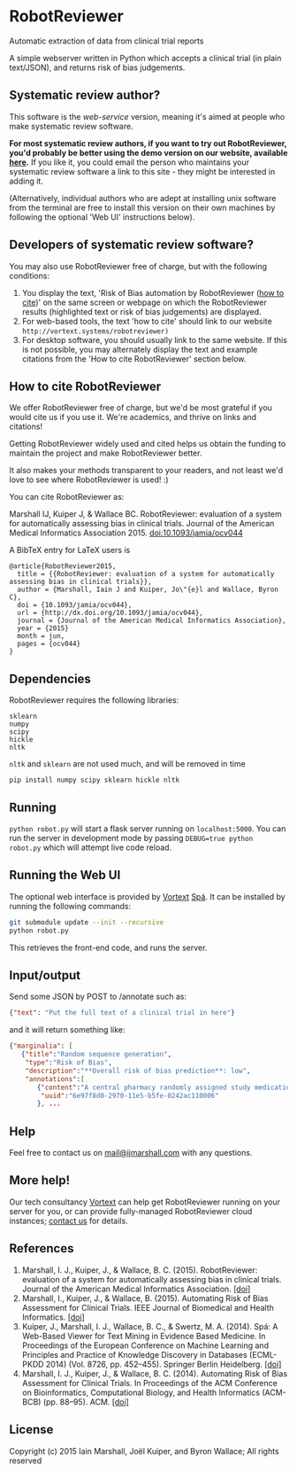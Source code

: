 # RobotReviewer
Automatic extraction of data from clinical trial reports

A simple webserver written in Python which accepts a clinical trial (in plain text/JSON), and returns risk of bias judgements.

## Systematic review author?

This software is the *web-service* version, meaning it's aimed at people who make systematic review software.

**For most systematic review authors, if you want to try out RobotReviewer, you'd probably be better using the demo version on our website, available [here](https://robot-reviewer.vortext.systems).** If you like it, you could email the person who maintains your systematic review software a link to this site - they might be interested in adding it.

(Alternatively, individual authors who are adept at installing unix software from the terminal are free to install this version on their own machines by following the optional 'Web UI' instructions below).

## Developers of systematic review software?

You may also use RobotReviewer free of charge, but with the following conditions:

1. You display the text, 'Risk of Bias automation by RobotReviewer ([how to cite](http://vortext.systems/robotreviewer))' on the same screen or webpage on which the RobotReviewer results (highlighted text or risk of bias judgements) are displayed.
2. For web-based tools, the text 'how to cite' should link to our website `http://vortext.systems/robotreviewer)`
3. For desktop software, you should usually link to the same website. If this is not possible, you may alternately display the text and example citations from the 'How to cite RobotReviewer' section below.

## How to cite RobotReviewer

We offer RobotReviewer free of charge, but we'd be most grateful if you would cite us if you use it. We're academics, and thrive on links and citations!

Getting RobotReviewer widely used and cited helps us obtain the funding to maintain the project and make RobotReviewer better.

It also makes your methods transparent to your readers, and not least we'd love to see where RobotReviewer is used! :)

You can cite RobotReviewer as:

Marshall IJ, Kuiper J, & Wallace BC. RobotReviewer: evaluation of a system for automatically assessing bias in clinical trials. Journal of the American Medical Informatics Association 2015. [doi:10.1093/jamia/ocv044](http://dx.doi.org/10.1093/jamia/ocv044)

A BibTeX entry for LaTeX users is

    @article{RobotReviewer2015,
      title = {{RobotReviewer: evaluation of a system for automatically assessing bias in clinical trials}},
      author = {Marshall, Iain J and Kuiper, Jo\"{e}l and Wallace, Byron C},
      doi = {10.1093/jamia/ocv044},
      url = {http://dx.doi.org/10.1093/jamia/ocv044},
      journal = {Journal of the American Medical Informatics Association},
      year = {2015}
      month = jun,
      pages = {ocv044}
    }

## Dependencies

RobotReviewer requires the following libraries:

    sklearn
    numpy
    scipy
    hickle
    nltk

`nltk` and `sklearn` are not used much, and will be removed in time


    pip install numpy scipy sklearn hickle nltk

## Running

`python robot.py` will start a flask server running on `localhost:5000`. You can run the server in development mode by passing `DEBUG=true python robot.py` which will attempt live code reload.

## Running the Web UI

The optional web interface is provided by [Vortext](http://vortext.systems) [Spá](https://github.com/vortext/spa).
It can be installed by running the following commands:

```bash
git submodule update --init --recursive
python robot.py
```

This retrieves the front-end code, and runs the server.

## Input/output

Send some JSON by POST to /annotate such as:
```json
{"text": "Put the full text of a clinical trial in here"}
```

and it will return something like:

```json
{"marginalia": [
   {"title":"Random sequence generation",
    "type":"Risk of Bias",
    "description":"**Overall risk of bias prediction**: low",
    "annotations":[
       {"content":"A central pharmacy randomly assigned study medication in a 1:1 ratio using a computer-generated randomization sequence with variable-sized blocks ranging from 2 to 8 stratified by study site.",
        "uuid":"6e97f8d0-2970-11e5-b5fe-0242ac110006"
       }, ...
```

## Help

Feel free to contact us on [mail@ijmarshall.com](mailto:mail@ijmarshall) with any questions.

## More help!

Our tech consultancy [Vortext](http://vortext.systems/) can help get RobotReviewer running on your server for you, or can provide fully-managed RobotReviewer cloud instances; [contact us](http://vortext.systems/hire-us/) for details.

## References

1. Marshall, I. J., Kuiper, J., & Wallace, B. C. (2015). RobotReviewer: evaluation of a system for automatically assessing bias in clinical trials. Journal of the American Medical Informatics Association. [[doi]](http://dx.doi.org/10.1093/jamia/ocv044)
2. Marshall, I., Kuiper, J., & Wallace, B. (2015). Automating Risk of Bias Assessment for Clinical Trials. IEEE Journal of Biomedical and Health Informatics. [[doi]](http://dx.doi.org/10.1109/JBHI.2015.2431314)
3. Kuiper, J., Marshall, I. J., Wallace, B. C., & Swertz, M. A. (2014). Spá: A Web-Based Viewer for Text Mining in Evidence Based Medicine. In Proceedings of the European Conference on Machine Learning and Principles and Practice of Knowledge Discovery in Databases (ECML-PKDD 2014) (Vol. 8726, pp. 452–455). Springer Berlin Heidelberg. [[doi]](http://dx.doi.org/10.1007/978-3-662-44845-8_33)
4. Marshall, I. J., Kuiper, J., & Wallace, B. C. (2014). Automating Risk of Bias Assessment for Clinical Trials. In Proceedings of the ACM Conference on Bioinformatics, Computational Biology, and Health Informatics (ACM-BCB) (pp. 88–95). ACM. [[doi]](http://dx.doi.org/10.1145/2649387.2649406)

## License

Copyright (c) 2015 Iain Marshall, Joël Kuiper, and Byron Wallace; All rights reserved
